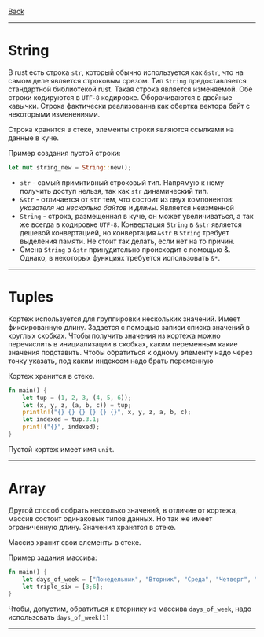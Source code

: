 [Back](../../README.md)

---

# String

В rust есть строка `str`, который обычно используется как `&str`, что на самом деле является строковым срезом.
Тип `String` предоставляется стандартной библиотекой rust. Такая строка является изменяемой. Обе строки кодируются в `UTF-8` кодировке. Оборачиваются в двойные кавычки. Строка фактически реализованна как обертка вектора байт с некоторыми изменениями.

Строка хранится в стеке, элементы строки являются ссылками на данные в куче.

Пример создания пустой строки:
```Rust
let mut string_new = String::new();
```

- `str` - самый примитивный строковый тип. Напрямую к нему получить доступ нельзя, так как `str` динамический тип.
- `&str` - отличается от `str` тем, что состоит из двух компонентов: _указателя на несколько байтов_ и _длины_. Является неизменной
- `String` - строка, размещенная в куче, он может увеличиваться, а так же всегда в кодировке `UTF-8`. Конвертация `String` в `&str` является дешевой конвертацией, но конвертация `&str` в `String` требует выделения памяти. Не стоит так делать, если нет на то причин.
- Смена `String` в `&str` принудительно происходит с помощью &. Однако, в некоторых функциях требуется использовать `&*`.

---

# Tuples
Кортеж используется для группировки нескольких значений. Имеет фиксированную длину. Задается с помощью записи списка значений в круглых скобках. Чтобы получить значения из кортежа можно перечислить в инициализации в скобках, каким переменным какие значения подставить.
Чтобы обратиться к одному элементу надо через точку указать, под каким индексом надо брать переменную

Кортеж хранится в стеке.

```Rust
fn main() {
    let tup = (1, 2, 3, (4, 5, 6));
    let (x, y, z, (a, b, c)) = tup;
    println!("{} {} {} {} {} {}", x, y, z, a, b, c);
    let indexed = tup.3.1;
    print!("{}", indexed);
}
```

Пустой кортеж имеет имя `unit`.

---

# Array

Другой способ собрать несколько значений, в отличие от кортежа, массив состоит одинаковых типов данных. Но так же имеет ограниченную длину. Значения хранятся в стеке.

Массив хранит свои элементы в стеке.

Пример задания массива:

```Rust
fn main() {
    let days_of_week = ["Понедельник", "Вторник", "Среда", "Четверг", "Пятница", "Суббота", "Воскресенье"];
    let triple_six = [3;6];
}
```

Чтобы, допустим, обратиться к вторнику из массива `days_of_week`, надо использовать `days_of_week[1]`

---